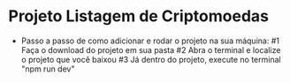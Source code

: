 # Projeto Listagem de Criptomoedas

- Passo a passo de como adicionar e rodar o projeto na sua máquina:
#1 Faça o download do projeto em sua pasta
#2 Abra o terminal e localize o projeto que você baixou
#3 Já dentro do projeto, execute no terminal "npm run dev"
